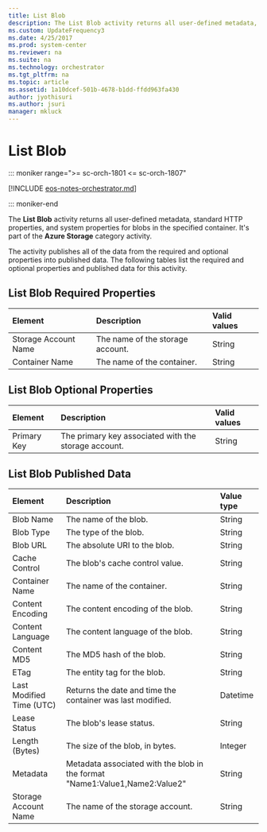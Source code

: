 ```yaml
---
title: List Blob
description: The List Blob activity returns all user-defined metadata, standard HTTP properties, and system properties for blobs in the specified container.
ms.custom: UpdateFrequency3
ms.date: 4/25/2017
ms.prod: system-center
ms.reviewer: na
ms.suite: na
ms.technology: orchestrator
ms.tgt_pltfrm: na
ms.topic: article
ms.assetid: 1a10dcef-501b-4678-b1dd-ffdd963fa430
author: jyothisuri
ms.author: jsuri
manager: mkluck
---
```


# List Blob

::: moniker range=">= sc-orch-1801 <= sc-orch-1807"

[!INCLUDE [eos-notes-orchestrator.md](../includes/eos-notes-orchestrator.md)]

::: moniker-end

The **List Blob** activity returns all user-defined metadata, standard HTTP properties, and system properties for blobs in the specified container. It's part of the **Azure Storage** category activity.

The activity publishes all of the data from the required and optional properties into published data. The following tables list the required and optional properties and published data for this activity.

## List Blob Required Properties

| **Element**   | **Description**   | **Valid values** |
|:---|:---|:---|
| Storage Account Name | The name of the storage account. | String   |
| Container Name   | The name of the container.   | String   |

## List Blob Optional Properties

| **Element** | **Description**   | **Valid values** |
|:---|:---|:---|
| Primary Key | The primary key associated with the storage account. | String   |

## List Blob Published Data

| **Element**   | **Description**   | **Value type** |
|:---|:---|:---|
| Blob Name   | The name of the blob.   | String   |
| Blob Type   | The type of the blob.   | String   |
| Blob URL   | The absolute URI to the blob.   | String   |
| Cache Control   | The blob's cache control value.   | String   |
| Container Name   | The name of the container.   | String   |
| Content Encoding   | The content encoding of the blob.   | String   |
| Content Language   | The content language of the blob.   | String   |
| Content MD5   | The MD5 hash of the blob.   | String   |
| ETag   | The entity tag for the blob.   | String   |
| Last Modified Time (UTC) | Returns the date and time the container was last modified.   | Datetime   |
| Lease Status   | The blob's lease status.   | String   |
| Length (Bytes)   | The size of the blob, in bytes.   | Integer   |
| Metadata   | Metadata associated with the blob in the format "Name1:Value1,Name2:Value2" | String   |
| Storage Account Name   | The name of the storage account.   | String   |
